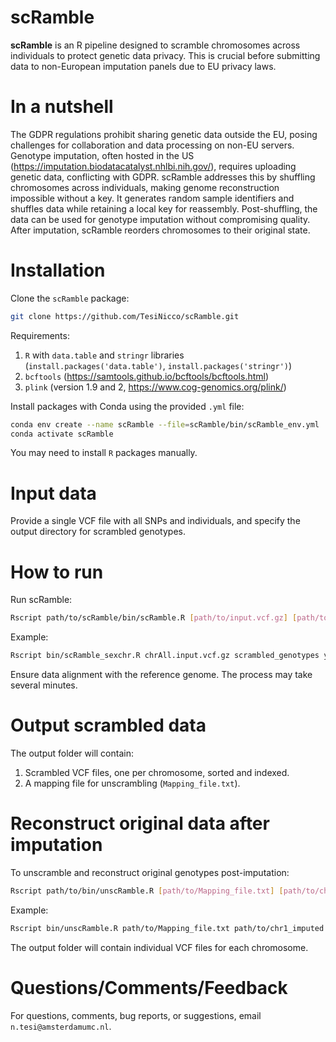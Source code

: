 # scRamble
**scRamble** is an R pipeline designed to scramble chromosomes across individuals to protect genetic data privacy. This is crucial before submitting data to non-European imputation panels due to EU privacy laws.

# In a nutshell
The GDPR regulations prohibit sharing genetic data outside the EU, posing challenges for collaboration and data processing on non-EU servers. Genotype imputation, often hosted in the US (https://imputation.biodatacatalyst.nhlbi.nih.gov/), requires uploading genetic data, conflicting with GDPR. scRamble addresses this by shuffling chromosomes across individuals, making genome reconstruction impossible without a key. It generates random sample identifiers and shuffles data while retaining a local key for reassembly. Post-shuffling, the data can be used for genotype imputation without compromising quality. After imputation, scRamble reorders chromosomes to their original state.

# Installation
Clone the `scRamble` package:
```sh
git clone https://github.com/TesiNicco/scRamble.git
```
Requirements:
1. `R` with `data.table` and `stringr` libraries (`install.packages('data.table')`, `install.packages('stringr')`)
2. `bcftools` (https://samtools.github.io/bcftools/bcftools.html)
3. `plink` (version 1.9 and 2, https://www.cog-genomics.org/plink/)

Install packages with Conda using the provided `.yml` file:
```sh
conda env create --name scRamble --file=scRamble/bin/scRamble_env.yml
conda activate scRamble
```
You may need to install `R` packages manually.

# Input data
Provide a single VCF file with all SNPs and individuals, and specify the output directory for scrambled genotypes.

# How to run
Run scRamble:
```sh
Rscript path/to/scRamble/bin/scRamble.R [path/to/input.vcf.gz] [path/to/output_directory_name] [consider sex chromosome (yes/no)] [reference genome (hg19/hg38)]
```
Example:
```sh
Rscript bin/scRamble_sexchr.R chrAll.input.vcf.gz scrambled_genotypes yes hg38
```
Ensure data alignment with the reference genome. The process may take several minutes.

# Output scrambled data
The output folder will contain:
1. Scrambled VCF files, one per chromosome, sorted and indexed.
2. A mapping file for unscrambling (`Mapping_file.txt`).

# Reconstruct original data after imputation
To unscramble and reconstruct original genotypes post-imputation:
```sh
Rscript path/to/bin/unscRamble.R [path/to/Mapping_file.txt] [path/to/chr1_imputed.vcf.gz] [consider sex chromosome (yes/no)] [path/to/output_directory]
```
Example:
```sh
Rscript bin/unscRamble.R path/to/Mapping_file.txt path/to/chr1_imputed.vcf.gz yes path/to/output_directory
```
The output folder will contain individual VCF files for each chromosome.

# Questions/Comments/Feedback
For questions, comments, bug reports, or suggestions, email `n.tesi@amsterdamumc.nl`.
